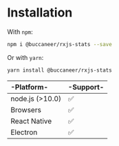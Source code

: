 # Installation

With `npm`:

```bash
npm i @buccaneer/rxjs-stats --save
```

Or with `yarn`:

```bash
yarn install @buccaneer/rxjs-stats
```

| -Platform- | -Support- |
| :--- | :--- |
| node.js \(&gt;10.0\) | ✅ |
| Browsers | ✅ |
| React Native | ✅ |
| Electron | ✅ |


